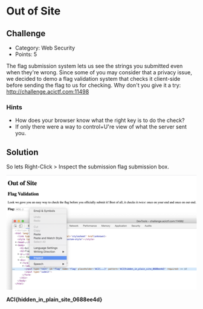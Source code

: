 
# Out of Site

## Challenge
* Category: Web Security
* Points: 5

The flag submission system lets us see the strings you submitted even when they're wrong. Since some of you may consider that a privacy issue, we decided to demo a flag validation system that checks it client-side before sending the flag to us for checking. Why don't you give it a try: http://challenge.acictf.com:11498

### Hints
* How does your browser know what the right key is to do the check?
* If only there were a way to control+U're view of what the server sent you.


## Solution

So lets Right-Click > Inspect the submission flag submission box.

![inspect](inspect.png)


**ACI{hidden_in_plain_site_0688ee4d}**
